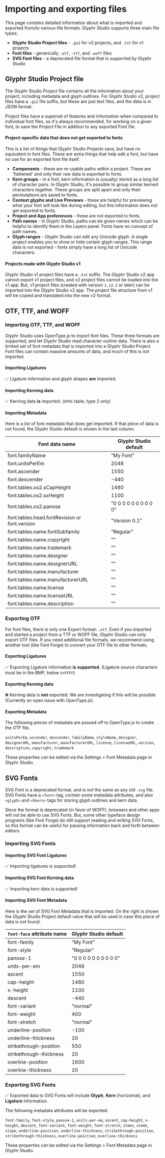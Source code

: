 # Importing and exporting files

This page contains detailed information about what is imported and exported from/to various file formats.
Glyphr Studio supports three main file types:

- **Glyphr Studio Project files** - `.gs2` for v2 projects, and `.txt` for v1 projects
- **Font files** - generically `.otf`, `.ttf`, and `.woff` files
- **SVG Font files** - a deprecated file format that is supported by Glyphr Studio

## Glyphr Studio Project file

The Glyphr Studio Project file contains all the information about your project,
including metadata and glyph outlines. For Glyphr Studio v2, project files have
a `.gs2` file suffix, but these are just text files, and the data is in JSON
format.

Project files have a superset of features and information when compared to
individual font files, so it's always recommended, for working on a given font,
to save the Project File in addition to any exported Font file.

#### Project-specific data that does not get exported to fonts

This is a list of things that Glyphr Studio Projects save, but have no equivalent
in font files. These are extra things that help edit a font, but have no use for
an exported font file itself.

- **Components** - these are re-usable paths within a project. These are 'flattened' and only their raw data is exported to fonts.
- **Kern groups** - in a font, kern information is (usually) stored as a long list of character pairs. In Glyphr Studio, it's possible to group similar kerned characters together. These groups are split apart and only their permutations are saved to fonts.
- **Context glyphs and Live Previews** - these are helpful for previewing what your font will look like during editing, but this information does not get exported to fonts.
- **Project and App preferences** - these are not exported to fonts.
- **Path names** - In Glyphr Studio, paths can be given names which can be helpful to identify them in the Layers panel. Fonts have no concept of path names.
- **Glyph ranges** - Glyphr Studio can edit any Unicode glyph. A single project enables you to show or hide certain glyph ranges. This range data is not exported - fonts simply have a long list of Unicode characters.

#### Projects made with Glyphr Studio v1

Glyphr Studio v1 project files have a `.txt` suffix. The Glyphr Studio v2 app cannot export v1 project files, and
v2 project files cannot be loaded into the v1 app. But, v1 project files (created with version `1.13.2` or later)
can be imported into the Glyphr Studio v2 app. The project file structure from v1 will be copied and translated into
the new v2 format.

## OTF, TTF, and WOFF

### Importing OTF, TTF, and WOFF

Glyphr Studio uses OpenType.js to import font files. These three formats are supported,
and let Glyphr Studio read character outline data. There is also a limited set of font
metadata that is imported into a Glyphr Studio Project. Font files can contain massive
amounts of data, and much of this is _not_ imported.

#### Importing Ligatures

✅ Ligature information and glyph shapes **are** imported.

#### Importing Kerning data

✅ Kerning data **is** imported. (`GPOS` table, type 2 only)

#### Importing Metadata

Here is a list of font metadata that does get imported. If that piece of data is not found, the Glyphr Studio default is shown in the last column.

| Font data name                                | Glyphr Studio default |
| --------------------------------------------- | --------------------- |
| font.familyName                               | "My Font"             |
| font.unitsPerEm                               | 2048                  |
| font.ascender                                 | 1550                  |
| font.descender                                | -440                  |
| font.tables.os2.sCapHeight                    | 1480                  |
| font.tables.os2.sxHeight                      | 1100                  |
| font.tables.os2.panose                        | "0 0 0 0 0 0 0 0 0 0" |
| font.tables.head.fontRevision or font.version | "Version 0.1"         |
| font.tables.name.fontSubfamily                | "Regular"             |
| font.tables.name.copyright                    | ""                    |
| font.tables.name.trademark                    | ""                    |
| font.tables.name.designer                     | ""                    |
| font.tables.name.designerURL                  | ""                    |
| font.tables.name.manufacturer                 | ""                    |
| font.tables.name.manufacturerURL              | ""                    |
| font.tables.name.license                      | ""                    |
| font.tables.name.licenseURL                   | ""                    |
| font.tables.name.description                  | ""                    |

### Exporting OTF

For font files, there is only one Export format: `.otf`. Even if you imported and started
a project from a TTF or WOFF file, Glyphr Studio can only export OTF files. If you need
additional file formats, we recommend using another tool (like Font Forge) to convert your
OTF file to other formats.

#### Exporting Ligatures

✅ Exporting Ligature information **is supported**. (Ligature source characters must be in the BMP, below `U+FFFF`)

#### Exporting Kerning data

❌ Kerning data is **not** exported.
We are investigating if this will be possible (Currently an open issue with OpenType.js).

#### Exporting Metadata

The following pieces of metadata are passed off to OpenType.js to create the OTF file.

`unitsPerEm`, `ascender`, `descender`, `familyName`, `styleName`, `designer`, `designerURL`, `manufacturer`, `manufacturerURL`, `license`, `licenseURL`, `version`, `description`, `copyright`, `trademark`

These properties can be edited via the Settings > Font Metadata page in Glyphr Studio.

## SVG Fonts

SVG Font is a deprecated format, and is _not_ the same as any old `.svg` file. SVG
Fonts have a `<font>` tag, contain some metadata attributes, and also `<glyph>` and
`<hkern>` tags for storing glyph outlines and kern data.

Since the format is deprecated (in favor of WOFF), browsers and other apps
will not be able to use
SVG Fonts. But, some other typeface design programs (like Font Forge) do still support
reading and writing SVG Fonts, so this format can be useful for passing information
back and forth between editors.

### Importing SVG Fonts

#### Importing SVG Font Ligatures

✅ Importing ligatures is supported!

#### Importing SVG Font Kerning data

✅ Importing kern data is supported!

#### Importing SVG Font Metadata

Here is the set of SVG Font Metadata that is imported. On the right is shown the
Glyphr Studio Project default value that will be used in case this piece of data
is not found:

| `font-face` attribute name | Glyphr Studio default |
| -------------------------- | --------------------- |
| font-family                | "My Font"             |
| font-style                 | "Regular"             |
| panose-1                   | "0 0 0 0 0 0 0 0 0 0" |
| units-per-em               | 2048                  |
| ascent                     | 1550                  |
| cap-height                 | 1480                  |
| x-height                   | 1100                  |
| descent                    | -440                  |
| font-variant               | "normal"              |
| font-weight                | 400                   |
| font-stretch               | "normal"              |
| underline-position         | -100                  |
| underline-thickness        | 20                    |
| strikethrough-position     | 550                   |
| strikethrough-thickness    | 20                    |
| overline-position          | 1600                  |
| overline-thickness         | 20                    |

### Exporting SVG Fonts

✅ Exported data to SVG Fonts will include **Glyph**, **Kern** (horizontal), and **Ligature**
information.

The following metadata attributes will be exported:

`font-family`, `font-style`, `panose-1`, `units-per-em`, `ascent`, `cap-height`, `x-height`, `descent`, `font-variant`, `font-weight`, `font-stretch`, `stemv`, `stemh`, `slope`, `underline-position`, `underline-thickness`, `strikethrough-position`, `strikethrough-thickness`, `overline-position`, `overline-thickness`

These properties can be edited via the Settings > Font Metadata page in Glyphr Studio.
